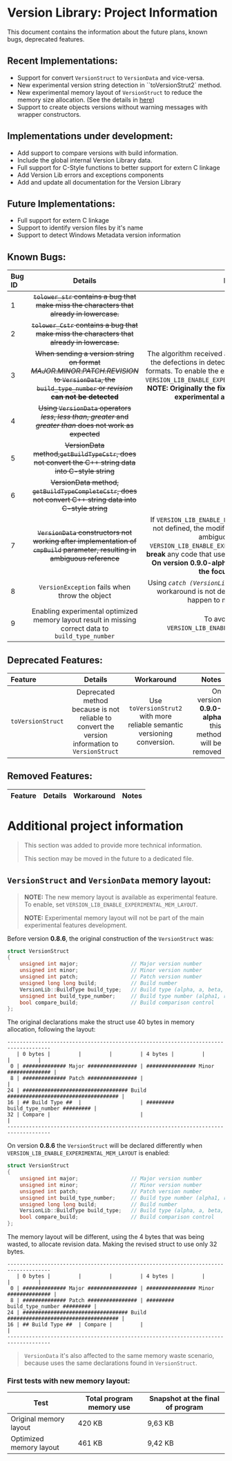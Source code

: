 # Version Library: Project Information

This document contains the information about the future plans, known bugs, deprecated features.

## Recent Implementations:

- Support for convert `VersionStruct` to `VersionData` and vice-versa.
- New experimental version string detection in ``toVersionStrut2` method.
- New experimental memory layout of `VersionStruct` to reduce the memory size allocation. (See the details in [here](#versionstruct-and-versiondata-memory-layout))
- Support to create objects versions without warning messages with wrapper constructors.

## Implementations under development:

- Add support to compare versions with build information.
- Include the global internal Version Library data.
- Full support for C-Style functions to better support for extern C linkage
- Add Version Lib errors and exceptions components
- Add and update all documentation for the Version Library

## Future Implementations:

- Full support for extern C linkage
- Support to identify version files by it's name
- Support to detect Windows Metadata version information

## Known Bugs:

| Bug ID | Details | Notes/Workaround | Status |
| :----- | :-----: | :--------------: | -----: |
| 1 | ~~`tolower_str` contains a bug that make miss the characters that already in lowercase.~~ |  | Resolved |
| 2 | ~~`tolower_Cstr` contains a bug that make miss the characters that already in lowercase.~~ |  | Resolved |
| 3 | ~~When sending a version string on format *MAJOR.MINOR.PATCH.REVISION* to `VersionData`, the `build_type_number` or *revision* **can not be detected**~~ | The algorithm received a new version on **version 0.8.6** to eliminate the defections in detect string versions and add more permissive formats. To enable the experimental algorithm it's necessary enable `VERSION_LIB_ENABLE_EXPERIMENTAL_FIX_VERSIONSTR_2_VERSIONSTRUCT`. **NOTE: Originally the fix was coming to version 0.8.7. In 0.8.7 the experimental algorithm will be enable by default** | **Fix in tests** |
| 4 | ~~Using `VersionData` operators *less*, *less than*, *greater* and *greater than* does not work as expected~~ |  | Resolved |
| 5 | ~~VersionData method,`getBuildTypeCstr`, does not convert the C++ string data into C-style string~~ |  | Resolved |
| 6 | ~~VersionData method, `getBuildTypeCompleteCstr`, does not convert C++ string data into C-style string~~ |  | Resolved |
| 7 | ~~`VersionData` constructors not working after implementation of `cmpBuild` parameter, resulting in ambiguous reference~~ | If `VERSION_LIB_ENABLE_EXPERIMENTAL_VERSIONDATA_CONSTRUCTORS` is not defined, the modified constructors are disabled to avoid the ambiguous reference. **NOTE:** Using `VERSION_LIB_ENABLE_EXPERIMENTAL_VERSIONDATA_CONSTRUCTORS`, will **break** any code that uses original constructor parameter list. **NOTE: On version 0.9.0-alpha, the experimental constructors will be the focus during the development** | Resolved  |
| 8 | `VersionException` fails when throw the object | Using *`catch (VersionLib::VersionException& e)`* does not fail. The workaround is not definitive. New tests and modification may happen to make sure it's working properly | **Fix in development** |
| 9 | Enabling experimental optimized memory layout result in missing correct data to `build_type_number` | To avoid missing any data, keep `VERSION_LIB_ENABLE_EXPERIMENTAL_MEM_LAYOUT` disabled | Not resolved |

## Deprecated Features:

| Feature | Details | Workaround | Notes |
| :------ | :-----: | :--------: | ----: |
| `toVersionStruct` | Deprecated method because is not reliable to convert the version information to `VersionStruct` | Use `toVersionStrut2` with more reliable semantic versioning conversion. | On version **0.9.0-alpha** this method will be removed |

## Removed Features:

| Feature | Details | Workaround | Notes |
| :------ | :-----: | :--------: | ----: |

# Additional project information

> This section was added to provide more technical information.
>
> This section may be moved in the future to a dedicated file.

## `VersionStruct` and `VersionData` memory layout:

> **NOTE:** The new memory layout is available as experimental feature. To enable, set `VERSION_LIB_ENABLE_EXPERIMENTAL_MEM_LAYOUT`.
>
> **NOTE:** Experimental memory layout will not be part of the main experimental features development.

Before version **0.8.6**, the original construction of the `VersionStruct` was:

```C
struct VersionStruct
{
    unsigned int major;					// Major version number
    unsigned int minor;					// Minor version number
    unsigned int patch;					// Patch version number
    unsigned long long build;			// Build number
    VersionLib::BuildType build_type;	// Build type (alpha, a, beta, etc)
    unsigned int build_type_number;		// Build type number (alpha1, rc3)
    bool compare_build;					// Build comparison control
};
```

The original declarations make the struct use 40 bytes in memory allocation, following the layout:

```
------------------------------------------------------------------------------------
   | 0 bytes |         |         |         | 4 bytes |         |         |         |
 0 | ############## Major ################ | ################ Minor ############## |
 8 | ############## Patch ################ |                                       |
24 | ################################## Build #################################### |
16 | ## Build Type ##  |                   | ######### build_type_number ######### |
32 | Compare |                             |                                       |
------------------------------------------------------------------------------------
```

On version **0.8.6** the `VersionStruct` will be declared differently when `VERSION_LIB_ENABLE_EXPERIMENTAL_MEM_LAYOUT` is enabled:

```C
struct VersionStruct
{
    unsigned int major;					// Major version number
    unsigned int minor;					// Minor version number
    unsigned int patch;					// Patch version number
    unsigned int build_type_number;		// Build type number (alpha1, rc3)
    unsigned long long build;			// Build number
    VersionLib::BuildType build_type;	// Build type (alpha, a, beta, etc)
    bool compare_build;					// Build comparison control
};
```

The memory layout will be different, using the 4 bytes that was being wasted, to allocate revision data. Making the revised struct to use only 32 bytes.

```
------------------------------------------------------------------------------------
   | 0 bytes |         |         |         | 4 bytes |         |         |         |
 0 | ############## Major ################ | ################ Minor ############## |
 8 | ############## Patch ################ | ######### build_type_number ######### |
24 | ################################## Build #################################### |
16 | ## Build Type ##  | Compare |         |                                       |
------------------------------------------------------------------------------------
```

> `VersionData` it's also affected to the same memory waste scenario, because uses the same declarations found in `VersionStruct`.

### First tests with new memory layout:

| Test | Total program memory use | Snapshot at the final of program |
| ---- | ------------------------ | -------------------------------- |
| Original memory layout | 420 KB | 9,63 KB |
| Optimized memory layout | 461 KB | 9,42 KB |